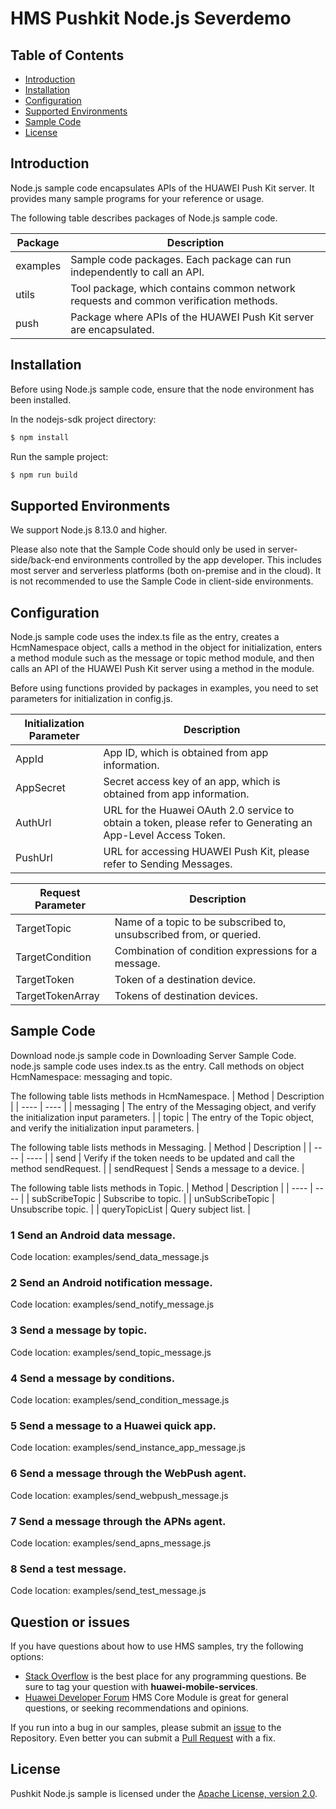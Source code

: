 # HMS Pushkit Node.js Severdemo

## Table of Contents

 * [Introduction](#introduction)
 * [Installation](#installation)
 * [Configuration ](#configuration )
 * [Supported Environments](#supported-environments)
 * [Sample Code](#sample-code)
 * [License](#license)
 
## Introduction

Node.js sample code encapsulates APIs of the HUAWEI Push Kit server. It provides many sample programs for your reference or usage.

The following table describes packages of Node.js sample code.


| Package | Description
| ---- | ----- 
| examples|Sample code packages. Each package can run independently to call an API. 
| utils|Tool package, which contains common network requests and common verification methods. 
| push|Package where APIs of the HUAWEI Push Kit server are encapsulated. 

## Installation

Before using Node.js sample code, ensure that the node environment has been installed.

In the nodejs-sdk project directory:

```bash
$ npm install
```

Run the sample project:

```bash
$ npm run build
```

## Supported Environments

We support Node.js 8.13.0 and higher.

Please also note that the Sample Code should only be used in server-side/back-end environments controlled by the app developer.
This includes most server and serverless platforms (both on-premise and in the cloud). It is not recommended to use the Sample Code in client-side environments.

## Configuration 

Node.js sample code uses the index.ts file as the entry, creates a HcmNamespace object, calls a method in the object for initialization, enters a method module such as the message or topic method module, and then calls an API of the HUAWEI Push Kit server using a method in the module.

Before using functions provided by packages in examples, you need to set parameters for initialization in config.js.


	
| Initialization Parameter | Description |
| ---- | ----- |
| AppId|App ID, which is obtained from app information. |
| AppSecret|Secret access key of an app, which is obtained from app information. |
| AuthUrl|URL for the Huawei OAuth 2.0 service to obtain a token, please refer to Generating an App-Level Access Token. |
| PushUrl|URL for accessing HUAWEI Push Kit, please refer to Sending Messages. |


| Request Parameter | Description |
| ---- | ----- |
| TargetTopic|Name of a topic to be subscribed to, unsubscribed from, or queried. |
| TargetCondition|Combination of condition expressions for a message. |
| TargetToken|Token of a destination device. |
| TargetTokenArray|Tokens of destination devices. |


## Sample Code
Download node.js sample code in Downloading Server Sample Code.
node.js sample code uses index.ts as the entry. Call methods on object HcmNamespace: messaging and topic.

The following table lists methods in HcmNamespace.
| Method | Description |
| ---- | ---- |
| messaging | The entry of the Messaging object, and verify the initialization input parameters. |
| topic | The entry of the Topic object, and verify the initialization input parameters. |
	
The following table lists methods in Messaging.
| Method | Description |
| ---- | ---- |
| send | Verify if the token needs to be updated and call the method sendRequest. |
| sendRequest | Sends a message to a device. |

The following table lists methods in Topic.
| Method | Description |
| ---- | ---- |
| subScribeTopic | Subscribe to topic. |
| unSubScribeTopic | Unsubscribe topic. |
| queryTopicList | Query subject list. |

### 1 Send an Android data message.
Code location: examples/send_data_message.js

### 2 Send an Android notification message.
Code location: examples/send_notify_message.js

### 3 Send a message by topic.
Code location: examples/send_topic_message.js
	
### 4 Send a message by conditions.
Code location: examples/send_condition_message.js

### 5 Send a message to a Huawei quick app.
Code location: examples/send_instance_app_message.js

### 6 Send a message through the WebPush agent.
Code location: examples/send_webpush_message.js

### 7 Send a message through the APNs agent.
Code location: examples/send_apns_message.js

### 8 Send a test message.
Code location: examples/send_test_message.js

## Question or issues
If you have questions about how to use HMS samples, try the following options:
- [Stack Overflow](https://stackoverflow.com/questions/tagged/huawei-mobile-services) is the best place for any programming questions. Be sure to tag your question with 
**huawei-mobile-services**.
- [Huawei Developer Forum](https://forums.developer.huawei.com/forumPortal/en/home?fid=0101187876626530001) HMS Core Module is great for general questions, or seeking recommendations and opinions.

If you run into a bug in our samples, please submit an [issue](https://github.com/HMS-Core/hms-push-serverdemo-nodejs/issues) to the Repository. Even better you can submit a [Pull Request](https://github.com/HMS-Core/hms-push-serverdemo-nodejs/pulls) with a fix.

## License
Pushkit Node.js sample is licensed under the [Apache License, version 2.0](http://www.apache.org/licenses/LICENSE-2.0).
